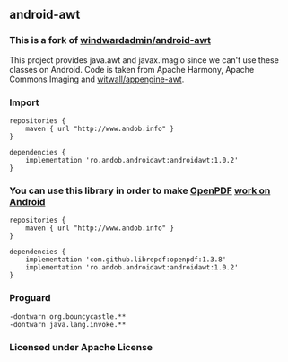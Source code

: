 
## android-awt

### This is a fork of [windwardadmin/android-awt](https://github.com/windwardadmin/android-awt)

This project provides java.awt and javax.imagio since we can't use 
these classes on Android. Code is taken from Apache Harmony, Apache Commons Imaging and [witwall/appengine-awt](https://github.com/witwall/appengine-awt).

### Import

```
repositories {
    maven { url "http://www.andob.info" }
}
```

```
dependencies {
	implementation 'ro.andob.androidawt:androidawt:1.0.2'
}
```


### You can use this library in order to make [OpenPDF](https://github.com/LibrePDF/OpenPDF) [work on Android](https://github.com/LibrePDF/OpenPDF/issues/118)

```
repositories {
    maven { url "http://www.andob.info" }
}
```

```
dependencies {
	implementation 'com.github.librepdf:openpdf:1.3.8'
	implementation 'ro.andob.androidawt:androidawt:1.0.2'
}
```

### Proguard

```
-dontwarn org.bouncycastle.**
-dontwarn java.lang.invoke.**
```

### Licensed under Apache License

